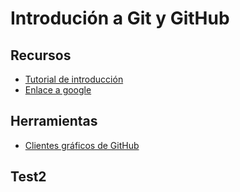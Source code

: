 ﻿# Introdución a Git y GitHub
## Recursos
* [Tutorial de introducción](recursos/GitGithubPrimerosPasos.md)
* [Enlace a google](https://google.com)
## Herramientas
* [Clientes gráficos de GitHub](https://git-scm.com/download/gui/windows)
## Test2